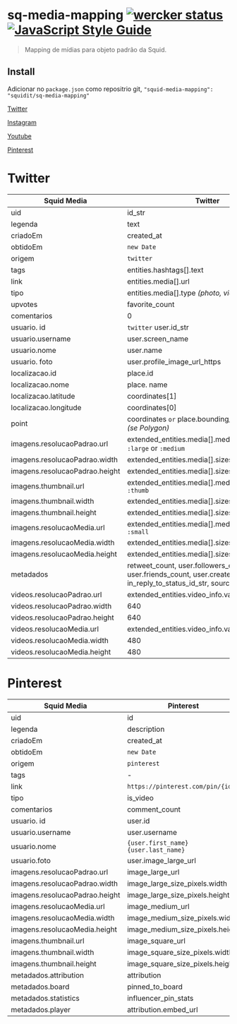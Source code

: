 # sq-media-mapping [![wercker status](https://app.wercker.com/status/daca7948c48a70089b12dd8a8a6b11f1/s/master "wercker status")](https://app.wercker.com/project/byKey/daca7948c48a70089b12dd8a8a6b11f1) [![JavaScript Style Guide](https://img.shields.io/badge/code_style-standard-brightgreen.svg)](https://standardjs.com)
> Mapping de mídias para objeto padrão da Squid.

## Install
Adicionar no `package.json` como repositrio git, `"squid-media-mapping": "squidit/sq-media-mapping"`

[Twitter](#twitter)

[Instagram](#instagram)

[Youtube](#youtube)

[Pinterest](#pinterest)
# Twitter

| Squid Media  | Twitter |
| ------------- | ------------- |
| uid  | id_str |
| legenda | text |
| criadoEm | created_at |
| obtidoEm  |  `new Date` |
| origem  | `twitter` |
| tags  |  entities.hashtags[].text  |
| link  | entities.media[].url  |
| tipo  | entities.media[].type *(photo, video)*  |
| upvotes  | favorite_count  |
|  comentarios | 0  |
| usuario. id  | `twitter` user.id_str  |
| usuario.username  | user.screen_name  |
| usuario.nome  |  user.name  |
| usuario. foto  |  user.profile_image_url_https |
| localizacao.id | place.id |
| localizacao.nome | place. name |
| localizacao.latitude | coordinates[1] |
| localizacao.longitude | coordinates[0] |
| point  | coordinates `or` place.bounding_box.coordinates *(se Polygon)* |
| imagens.resolucaoPadrao.url | extended_entities.media[].media_url_https + `:large` or `:medium` |
| imagens.resolucaoPadrao.width | extended_entities.media[].sizes.large/medium.w |
| imagens.resolucaoPadrao.height | extended_entities.media[].sizes.large/medium.h |
| imagens.thumbnail.url | extended_entities.media[].media_url_https + `:thumb` |
| imagens.thumbnail.width | extended_entities.media[].sizes.thumb.w |
| imagens.thumbnail.height | extended_entities.media[].sizes.thumb.h |
| imagens.resolucaoMedia.url | extended_entities.media[].media_url_https + `:small` |
| imagens.resolucaoMedia.width | extended_entities.media[].sizes.small.w |
| imagens.resolucaoMedia.height | extended_entities.media[].sizes.small.h |
| metadados  |  retweet_count, user.followers_count, user.friends_count, user.created_at, user.url, in_reply_to_status_id_str, source |
| videos.resolucaoPadrao.url | extended_entities.video_info.variants[].url |
| videos.resolucaoPadrao.width | 640 |
| videos.resolucaoPadrao.height | 640 |
| videos.resolucaoMedia.url | extended_entities.video_info.variants[].url |
| videos.resolucaoMedia.width | 480 |
| videos.resolucaoMedia.height | 480 |

# Pinterest

| Squid Media | Pinterest |
| ------------- | ------------- |
| uid  | id |
| legenda | description |
| criadoEm | created_at |
| obtidoEm  |  `new Date` |
| origem  | `pinterest` |
| tags  | - |
| link  | `https://pinterest.com/pin/{id}`
| tipo  | is_video |
| comentarios | comment_count |
| usuario. id  | user.id |
| usuario.username | user.username |
| usuario.nome  | `{user.first_name} {user.last_name}` |
| usuario.foto  | user.image_large_url |
| imagens.resolucaoPadrao.url | image_large_url |
| imagens.resolucaoPadrao.width | image_large_size_pixels.width |
| imagens.resolucaoPadrao.height | image_large_size_pixels.height |
| imagens.resolucaoMedia.url | image_medium_url |
| imagens.resolucaoMedia.width | image_medium_size_pixels.width |
| imagens.resolucaoMedia.height | image_medium_size_pixels.height |
| imagens.thumbnail.url | image_square_url |
| imagens.thumbnail.width | image_square_size_pixels.width |
| imagens.thumbnail.height | image_square_size_pixels.height |
| metadados.attribution  |  attribution  |
| metadados.board  |  pinned_to_board  |
| metadados.statistics  |  influencer_pin_stats  |
| metadados.player  |  attribution.embed_url  |
